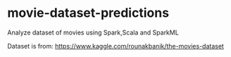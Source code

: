 # movie-dataset-predictions
 
Analyze dataset of movies using Spark,Scala and SparkML

Dataset is from: https://www.kaggle.com/rounakbanik/the-movies-dataset
